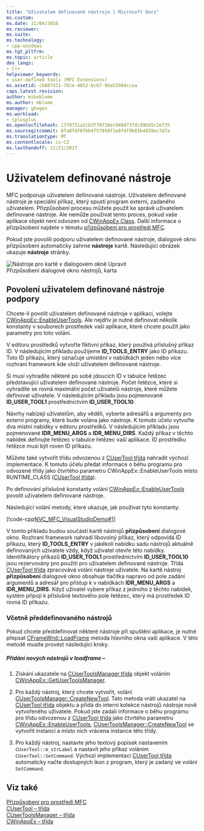 ```yaml
---
title: "Uživatelem definované nástroje | Microsoft Docs"
ms.custom: 
ms.date: 11/04/2016
ms.reviewer: 
ms.suite: 
ms.technology:
- cpp-windows
ms.tgt_pltfrm: 
ms.topic: article
dev_langs:
- C++
helpviewer_keywords:
- user-defined tools (MFC Extensions)
ms.assetid: cb887421-78ce-4652-bc67-96a53984ccaa
caps.latest.revision: 
author: mikeblome
ms.author: mblome
manager: ghogen
ms.workload:
- cplusplus
ms.openlocfilehash: 17f0751a2cb3f78730ec948d737dc99b85c2e735
ms.sourcegitcommit: 8fa8fdf0fbb4f57950f1e8f4f9b81b4d39ec7d7a
ms.translationtype: MT
ms.contentlocale: cs-CZ
ms.lasthandoff: 12/21/2017
---
```

# <a name="user-defined-tools"></a>Uživatelem definované nástroje
MFC podporuje uživatelem definované nástroje. Uživatelem definované nástroje je speciální příkaz, který spustí program externí, zadaného uživatelem. Přizpůsobení procesu můžete použít ke správě uživatelem definované nástroje. Ale nemůže používat tento proces, pokud vaše aplikace objekt není odvozen od [CWinAppEx Class](../mfc/reference/cwinappex-class.md). Další informace o přizpůsobení najdete v tématu [přizpůsobení pro prostředí MFC](../mfc/customization-for-mfc.md).  
  
 Pokud jste povolili podporu uživatelem definované nástroje, dialogové okno přizpůsobení automaticky zahrne **nástroje** kartě. Následující obrázek ukazuje **nástroje** stránky.  
  
 ![Nástroje pro kartě v dialogovém okně Upravit](../mfc/media/custdialogboxtoolstab.png "custdialogboxtoolstab")  
Přizpůsobení dialogové okno nástrojů, karta  
  
## <a name="enabling-user-defined-tools-support"></a>Povolení uživatelem definované nástroje podpory  
 Chcete-li povolit uživatelem definované nástroje v aplikaci, volejte [CWinAppEx::EnableUserTools](../mfc/reference/cwinappex-class.md#enableusertools). Ale nejdřív je nutné definovat několik konstanty v souborech prostředek vaší aplikace, které chcete použít jako parametry pro toto volání.  
  
 V editoru prostředků vytvořte fiktivní příkaz, který používá příslušný příkaz ID. V následujícím příkladu použijeme **ID_TOOLS_ENTRY** jako ID příkazu. Toto ID příkazu, který označuje umístění v nabídkách jeden nebo více rozhraní framework kde vloží uživatelem definované nástroje.  
  
 Si musí vyhradíte některé po sobě jdoucích ID v tabulce řetězec představující uživatelem definované nástroje. Počet řetězce, které si vyhradíte se rovná maximální počet uživatelů nástroje, které můžete definovat uživatele. V následujícím příkladu jsou pojmenované **ID_USER_TOOL1** prostřednictvím **ID_USER_TOOL10**.  
  
 Návrhy nabízejí uživatelům, aby věděli, vyberte adresářů a argumenty pro externí programy, které bude volána jako nástroje. K tomuto účelu vytvořte dva místní nabídky v editoru prostředků. V následujícím příkladu jsou pojmenované **IDR_MENU_ARGS** a **IDR_MENU_DIRS**. Každý příkaz v těchto nabídek definujte řetězec v tabulce řetězec vaší aplikace. ID prostředku řetězce musí být roven ID příkazu.  
  
 Můžete také vytvořit třídu odvozenou z [CUserTool třída](../mfc/reference/cusertool-class.md) nahradit výchozí implementace. K tomuto účelu předat informace o běhu programu pro odvozené třídy jako čtvrtého parametru CWinAppEx::EnableUserTools místo RUNTIME_CLASS ([CUserTool třída](../mfc/reference/cusertool-class.md)).  
  
 Po definování příslušné konstanty volání [CWinAppEx::EnableUserTools](../mfc/reference/cwinappex-class.md#enableusertools) povolit uživatelem definované nástroje.  
  
 Následující volání metody, které ukazuje, jak používat tyto konstanty:  
  
 [!code-cpp[NVC_MFC_VisualStudioDemo#1](../mfc/codesnippet/cpp/user-defined-tools_1.cpp)]  
  
 V tomto příkladu budou součástí kartě nástrojů **přizpůsobení** dialogové okno. Rozhraní framework nahradí libovolný příkaz, který odpovídá ID příkazu, který **ID_TOOLS_ENTRY** v jakékoli nabídku sadu nástrojů aktuálně definovaných uživatele vždy, když uživatel otevře této nabídky. Identifikátory příkazů **ID_USER_TOOL1** prostřednictvím **ID_USER_TOOL10** jsou rezervovány pro použití pro uživatelem definované nástroje. Třída [CUserTool třída](../mfc/reference/cusertool-class.md) zpracovává volání nástroje uživatele. Na kartě nástroj **přizpůsobení** dialogové okno obsahuje tlačítka napravo od pole zadání argumentů a adresář pro přístup k v nabídkách **IDR_MENU_ARGS** a **IDR_MENU_DIRS**. Když uživatel vybere příkaz z jednoho z těchto nabídek, systém připojí k příslušné textového pole řetězec, který má prostředek ID rovná ID příkazu.  
  
### <a name="including-predefined-tools"></a>Včetně předdefinovaného nástrojů  
 Pokud chcete předdefinovat některé nástroje při spuštění aplikace, je nutné přepsat [CFrameWnd::LoadFrame](../mfc/reference/cframewnd-class.md#loadframe) metoda hlavního okna vaší aplikace. V této metodě musíte provést následující kroky.  
  
##### <a name="to-add-new-tools-in-loadframe"></a>Přidání nových nástrojů v loadframe –  
  
1.  Získání ukazatele na [CUserToolsManager třída](../mfc/reference/cusertoolsmanager-class.md) objekt voláním [CWinAppEx::GetUserToolsManager](../mfc/reference/cwinappex-class.md#getusertoolsmanager).  
  
2.  Pro každý nástroj, který chcete vytvořit, volání [CUserToolsManager::CreateNewTool](../mfc/reference/cusertoolsmanager-class.md#createnewtool). Tato metoda vrátí ukazatel na [CUserTool třída](../mfc/reference/cusertool-class.md) objektu a přidá do interní kolekce nástrojů nástroje nově vytvořeného uživatele. Pokud jste zadali informace o běhu programu pro třídu odvozenou z [CUserTool třída](../mfc/reference/cusertool-class.md) jako čtvrtého parametru [CWinAppEx::EnableUserTools](../mfc/reference/cwinappex-class.md#enableusertools), [CUserToolsManager::CreateNewTool](../mfc/reference/cusertoolsmanager-class.md#createnewtool) se vytvořit instanci a místo nich vrácena instance této třídy.  
  
3.  Pro každý nástroj, nastavte jeho textový popisek nastavením `CUserTool::m_strLabel` a nastavit jeho příkaz voláním `CUserTool::SetCommand`. Výchozí implementaci [CUserTool třída](../mfc/reference/cusertool-class.md) automaticky načte dostupných ikon z program, který je zadaný ve volání `SetCommand`.  
  
## <a name="see-also"></a>Viz také  
 [Přizpůsobení pro prostředí MFC](../mfc/customization-for-mfc.md)   
 [CUserTool – třída](../mfc/reference/cusertool-class.md)   
 [CUserToolsManager – třída](../mfc/reference/cusertoolsmanager-class.md)   
 [CWinAppEx – třída](../mfc/reference/cwinappex-class.md)





